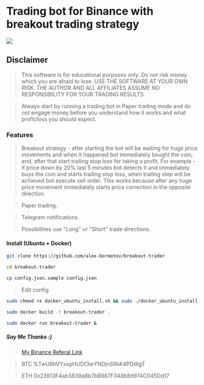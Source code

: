 # Trading bot for Binance with breakout trading strategy

![](https://github.com/alex-bormotov/breakout-trader/workflows/Breakout-Trader-CI-CD/badge.svg)

## Disclaimer

> This software is for educational purposes only. Do not risk money which you are afraid to lose. USE THE SOFTWARE AT YOUR OWN RISK. THE AUTHOR AND ALL AFFILIATES ASSUME NO RESPONSIBILITY FOR YOUR TRADING RESULTS.

> Always start by running a trading bot in Paper trading mode and do not engage money before you understand how it works and what profit/loss you should expect.

### Features

> Breakout strategy - after starting the bot will be waiting for huge price movements and when it happened bot immediately bought the coin, and, after that start trailing stop loss for taking a profit. For example - if price down by 20% last 5 minutes bot detects it and immediately buys the coin and starts trailing stop loss, when trailing step will be achieved bot execute sell order. This works because after any huge price movement immediately starts price correction in the opposite direction.

> Paper trading.

> Telegram notifications.

> Possibilities use "Long" or "Short" trade directions.

#### Install (Ubuntu + Docker)

```bash
git clone https://github.com/alex-bormotov/breakout-trader
```

```bash
cd breakout-trader
```

```bash
cp config.json.sample config.json
```

> Edit config

```bash
sudo chmod +x docker_ubuntu_install.sh && sudo ./docker_ubuntu_install.sh
```

```bash
sudo docker build -t breakout-trader .
```

```bash
sudo docker run breakout-trader &
```

##### Say Me Thanks :)

> [My Binance Referal Link](https://www.binance.com/en/register?ref=35560900)

> BTC 1LTwU8hVYxxpHUDf3wYNDjnS9kK4PDdtgT

> ETH 0x23913F4ab3839a8b7bB987F348b8d974C045Dd17
